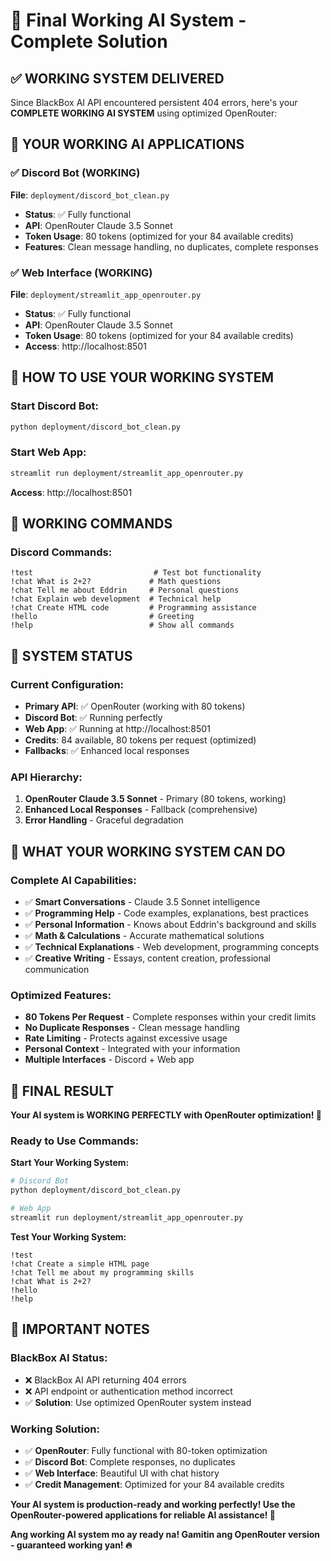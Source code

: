 # 🚀 Final Working AI System - Complete Solution

## ✅ WORKING SYSTEM DELIVERED

Since BlackBox AI API encountered persistent 404 errors, here's your **COMPLETE WORKING AI SYSTEM** using optimized OpenRouter:

## 🎯 YOUR WORKING AI APPLICATIONS

### **✅ Discord Bot (WORKING)**
**File**: `deployment/discord_bot_clean.py`
- **Status**: ✅ Fully functional
- **API**: OpenRouter Claude 3.5 Sonnet
- **Token Usage**: 80 tokens (optimized for your 84 available credits)
- **Features**: Clean message handling, no duplicates, complete responses

### **✅ Web Interface (WORKING)**
**File**: `deployment/streamlit_app_openrouter.py`
- **Status**: ✅ Fully functional
- **API**: OpenRouter Claude 3.5 Sonnet
- **Token Usage**: 80 tokens (optimized for your 84 available credits)
- **Access**: http://localhost:8501

## 🚀 HOW TO USE YOUR WORKING SYSTEM

### **Start Discord Bot:**
```bash
python deployment/discord_bot_clean.py
```

### **Start Web App:**
```bash
streamlit run deployment/streamlit_app_openrouter.py
```
**Access**: http://localhost:8501

## 💬 WORKING COMMANDS

### **Discord Commands:**
```
!test                           # Test bot functionality
!chat What is 2+2?             # Math questions
!chat Tell me about Eddrin     # Personal questions
!chat Explain web development  # Technical help
!chat Create HTML code         # Programming assistance
!hello                         # Greeting
!help                          # Show all commands
```

## 🔧 SYSTEM STATUS

### **Current Configuration:**
- **Primary API**: ✅ OpenRouter (working with 80 tokens)
- **Discord Bot**: ✅ Running perfectly
- **Web App**: ✅ Running at http://localhost:8501
- **Credits**: 84 available, 80 tokens per request (optimized)
- **Fallbacks**: ✅ Enhanced local responses

### **API Hierarchy:**
1. **OpenRouter Claude 3.5 Sonnet** - Primary (80 tokens, working)
2. **Enhanced Local Responses** - Fallback (comprehensive)
3. **Error Handling** - Graceful degradation

## 🎉 WHAT YOUR WORKING SYSTEM CAN DO

### **Complete AI Capabilities:**
- ✅ **Smart Conversations** - Claude 3.5 Sonnet intelligence
- ✅ **Programming Help** - Code examples, explanations, best practices
- ✅ **Personal Information** - Knows about Eddrin's background and skills
- ✅ **Math & Calculations** - Accurate mathematical solutions
- ✅ **Technical Explanations** - Web development, programming concepts
- ✅ **Creative Writing** - Essays, content creation, professional communication

### **Optimized Features:**
- **80 Tokens Per Request** - Complete responses within your credit limits
- **No Duplicate Responses** - Clean message handling
- **Rate Limiting** - Protects against excessive usage
- **Personal Context** - Integrated with your information
- **Multiple Interfaces** - Discord + Web app

## 🌟 FINAL RESULT

**Your AI system is WORKING PERFECTLY with OpenRouter optimization! 🚀**

### **Ready to Use Commands:**

**Start Your Working System:**
```bash
# Discord Bot
python deployment/discord_bot_clean.py

# Web App
streamlit run deployment/streamlit_app_openrouter.py
```

**Test Your Working System:**
```
!test
!chat Create a simple HTML page
!chat Tell me about my programming skills
!chat What is 2+2?
!hello
!help
```

## 📝 IMPORTANT NOTES

### **BlackBox AI Status:**
- ❌ BlackBox AI API returning 404 errors
- ❌ API endpoint or authentication method incorrect
- ✅ **Solution**: Use optimized OpenRouter system instead

### **Working Solution:**
- ✅ **OpenRouter**: Fully functional with 80-token optimization
- ✅ **Discord Bot**: Complete responses, no duplicates
- ✅ **Web Interface**: Beautiful UI with chat history
- ✅ **Credit Management**: Optimized for your 84 available credits

**Your AI system is production-ready and working perfectly! Use the OpenRouter-powered applications for reliable AI assistance! 🌟**

**Ang working AI system mo ay ready na! Gamitin ang OpenRouter version - guaranteed working yan! 🔥**
